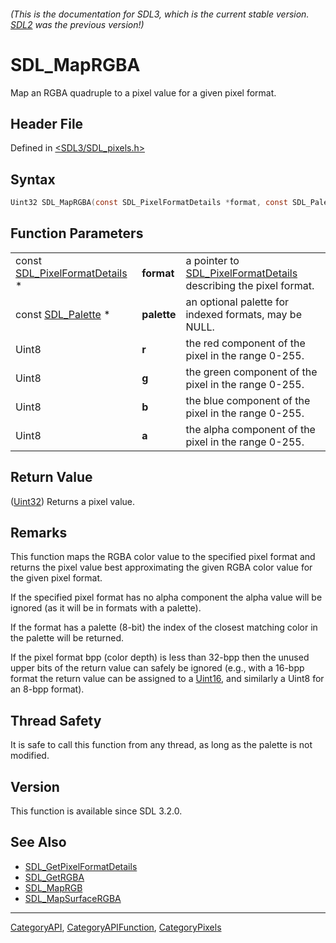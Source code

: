 ###### (This is the documentation for SDL3, which is the current stable version. [SDL2](https://wiki.libsdl.org/SDL2/) was the previous version!)
# SDL_MapRGBA

Map an RGBA quadruple to a pixel value for a given pixel format.

## Header File

Defined in [<SDL3/SDL_pixels.h>](https://github.com/libsdl-org/SDL/blob/main/include/SDL3/SDL_pixels.h)

## Syntax

```c
Uint32 SDL_MapRGBA(const SDL_PixelFormatDetails *format, const SDL_Palette *palette, Uint8 r, Uint8 g, Uint8 b, Uint8 a);
```

## Function Parameters

|                                                          |             |                                                                                            |
| -------------------------------------------------------- | ----------- | ------------------------------------------------------------------------------------------ |
| const [SDL_PixelFormatDetails](SDL_PixelFormatDetails) * | **format**  | a pointer to [SDL_PixelFormatDetails](SDL_PixelFormatDetails) describing the pixel format. |
| const [SDL_Palette](SDL_Palette) *                       | **palette** | an optional palette for indexed formats, may be NULL.                                      |
| Uint8                                                    | **r**       | the red component of the pixel in the range 0-255.                                         |
| Uint8                                                    | **g**       | the green component of the pixel in the range 0-255.                                       |
| Uint8                                                    | **b**       | the blue component of the pixel in the range 0-255.                                        |
| Uint8                                                    | **a**       | the alpha component of the pixel in the range 0-255.                                       |

## Return Value

([Uint32](Uint32)) Returns a pixel value.

## Remarks

This function maps the RGBA color value to the specified pixel format and
returns the pixel value best approximating the given RGBA color value for
the given pixel format.

If the specified pixel format has no alpha component the alpha value will
be ignored (as it will be in formats with a palette).

If the format has a palette (8-bit) the index of the closest matching color
in the palette will be returned.

If the pixel format bpp (color depth) is less than 32-bpp then the unused
upper bits of the return value can safely be ignored (e.g., with a 16-bpp
format the return value can be assigned to a [Uint16](Uint16), and
similarly a Uint8 for an 8-bpp format).

## Thread Safety

It is safe to call this function from any thread, as long as the palette is
not modified.

## Version

This function is available since SDL 3.2.0.

## See Also

- [SDL_GetPixelFormatDetails](SDL_GetPixelFormatDetails)
- [SDL_GetRGBA](SDL_GetRGBA)
- [SDL_MapRGB](SDL_MapRGB)
- [SDL_MapSurfaceRGBA](SDL_MapSurfaceRGBA)

----
[CategoryAPI](CategoryAPI), [CategoryAPIFunction](CategoryAPIFunction), [CategoryPixels](CategoryPixels)

